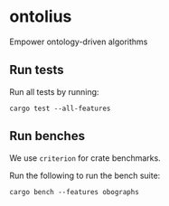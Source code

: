 # ontolius
Empower ontology-driven algorithms


## Run tests

Run all tests by running:

```shell
cargo test --all-features
```

## Run benches

We use `criterion` for crate benchmarks.

Run the following to run the bench suite:

```shell
cargo bench --features obographs
```
